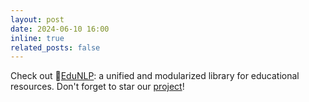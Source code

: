 ```yaml
---
layout: post
date: 2024-06-10 16:00
inline: true
related_posts: false
---
```


Check out 📑[EduNLP](https://arxiv.org/pdf/2406.01276): a unified and modularized library for educational resources. Don't forget to star our [project](https://github.com/bigdata-ustc/EduNLP)!
